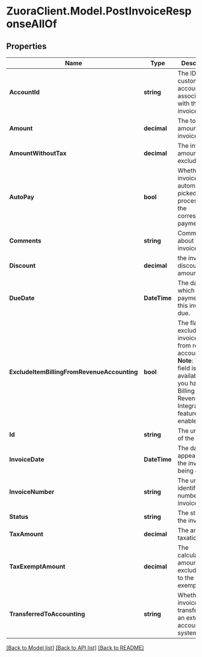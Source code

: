 # ZuoraClient.Model.PostInvoiceResponseAllOf

## Properties

Name | Type | Description | Notes
------------ | ------------- | ------------- | -------------
**AccountId** | **string** | The ID of the customer account associated with the invoice.  | [optional] 
**Amount** | **decimal** | The total amount of the invoice.  | [optional] 
**AmountWithoutTax** | **decimal** | The invoice amount excluding tax.  | [optional] 
**AutoPay** | **bool** | Whether invoices are automatically picked up for processing in the corresponding payment run.  | [optional] 
**Comments** | **string** | Comments about the invoice.  | [optional] 
**Discount** | **decimal** | the invoice discount amount.  | [optional] 
**DueDate** | **DateTime** | The date by which the payment for this invoice is due.  | [optional] 
**ExcludeItemBillingFromRevenueAccounting** | **bool** | The flag to exclude the invoice item from revenue accounting.  **Note**: This field is only available if you have the Billing - Revenue Integration feature enabled.   | [optional] 
**Id** | **string** | The unique ID of the invoice.  | [optional] 
**InvoiceDate** | **DateTime** | The date that appears on the invoice being created.  | [optional] 
**InvoiceNumber** | **string** | The unique identification number of the invoice.  | [optional] 
**Status** | **string** | The status of the invoice.  | [optional] 
**TaxAmount** | **decimal** | The amount of taxation.  | [optional] 
**TaxExemptAmount** | **decimal** | The calculated tax amount excluded due to the exemption.  | [optional] 
**TransferredToAccounting** | **string** | Whether the invoice was transferred to an external accounting system.  | [optional] 

[[Back to Model list]](../README.md#documentation-for-models) [[Back to API list]](../README.md#documentation-for-api-endpoints) [[Back to README]](../README.md)

